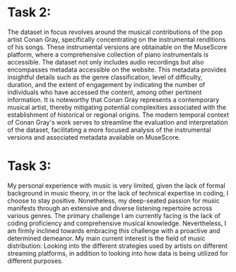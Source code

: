 # Task 2:
The dataset in focus revolves around the musical contributions of the pop artist Conan Gray, specifically concentrating on the instrumental renditions of his songs. These instrumental versions are obtainable on the MuseScore platform, where a comprehensive collection of piano instrumentals is accessible. The dataset not only includes audio recordings but also encompasses metadata accessible on the website. This metadata provides insightful details such as the genre classification, level of difficulty, duration, and the extent of engagement by indicating the number of individuals who have accessed the content, among other pertinent information. It is noteworthy that Conan Gray represents a contemporary musical artist, thereby mitigating potential complexities associated with the establishment of historical or regional origins. The modern temporal context of Conan Gray's work serves to streamline the evaluation and interpretation of the dataset, facilitating a more focused analysis of the instrumental versions and associated metadata available on MuseScore.

# Task 3: 
My personal experience with music is very limited, given the lack of formal background in music theory, in  or the lack of technical expertise in coding, I choose to stay positive. Nonetheless, my deep-seated passion for music manifests through an extensive and diverse listening repertoire across various genres. The primary challenge I am currently facing is the lack of coding proficiency and comprehensive musical knowledge. Nevertheless, I am firmly inclined towards embracing this challenge with a proactive and determined demeanor.
My main current interest is the field of music distribution: Looking into the different strategies used by artists on different streaming platforms, in addition to looking into how data is being utilized for different purposes.
